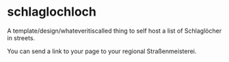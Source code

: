 # schlaglochloch
A template/design/whateveritiscalled thing to self host a list of Schlaglöcher in streets.

You can send a link to your page to your regional Straßenmeisterei.
